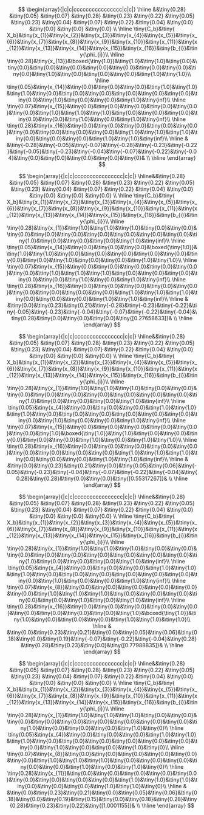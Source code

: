 $$  
\begin{array}{|c|c|cccccccccccccccc|c|c|}  
\hline  
&&\tiny{0.28} &\tiny{0.05} &\tiny{0.07} &\tiny{0.28} &\tiny{0.23} &\tiny{0.22} &\tiny{0.05} &\tiny{0.23} &\tiny{0.04} &\tiny{0.07} &\tiny{0.22} &\tiny{0.04} &\tiny{0.0} &\tiny{0.0} &\tiny{0.0} &\tiny{0.0} \\  
\hline   
\tiny{C_b}&\tiny{ X_b}&\tiny{x_{1}}&\tiny{x_{2}}&\tiny{x_{3}}&\tiny{x_{4}}&\tiny{x_{5}}&\tiny{x_{6}}&\tiny{x_{7}}&\tiny{x_{8}}&\tiny{x_{9}}&\tiny{x_{10}}&\tiny{x_{11}}&\tiny{x_{12}}&\tiny{x_{13}}&\tiny{x_{14}}&\tiny{x_{15}}&\tiny{x_{16}}&\tiny{b_{i}}&\tiny{\phi_{i}}\\   
\hline   
\tiny{0.28}&\tiny{x_{13}}&\boxed{\tiny{1.0}}&\tiny{1.0}&\tiny{1.0}&\tiny{0.0}&\tiny{0.0}&\tiny{0.0}&\tiny{0.0}&\tiny{0.0}&\tiny{0.0}&\tiny{0.0}&\tiny{0.0}&\tiny{0.0}&\tiny{1.0}&\tiny{0.0}&\tiny{0.0}&\tiny{0.0}&\tiny{1.0}&\tiny{1.0}\\   
\hline  
\tiny{0.05}&\tiny{x_{14}}&\tiny{0.0}&\tiny{0.0}&\tiny{0.0}&\tiny{1.0}&\tiny{1.0}&\tiny{1.0}&\tiny{0.0}&\tiny{0.0}&\tiny{0.0}&\tiny{0.0}&\tiny{0.0}&\tiny{0.0}&\tiny{0.0}&\tiny{1.0}&\tiny{0.0}&\tiny{0.0}&\tiny{1.0}&\tiny{inf}\\   
\hline  
\tiny{0.07}&\tiny{x_{15}}&\tiny{0.0}&\tiny{0.0}&\tiny{0.0}&\tiny{0.0}&\tiny{0.0}&\tiny{0.0}&\tiny{1.0}&\tiny{1.0}&\tiny{1.0}&\tiny{0.0}&\tiny{0.0}&\tiny{0.0}&\tiny{0.0}&\tiny{0.0}&\tiny{1.0}&\tiny{0.0}&\tiny{1.0}&\tiny{inf}\\   
\hline  
\tiny{0.28}&\tiny{x_{16}}&\tiny{0.0}&\tiny{0.0}&\tiny{0.0}&\tiny{0.0}&\tiny{0.0}&\tiny{0.0}&\tiny{0.0}&\tiny{0.0}&\tiny{0.0}&\tiny{1.0}&\tiny{1.0}&\tiny{1.0}&\tiny{0.0}&\tiny{0.0}&\tiny{0.0}&\tiny{1.0}&\tiny{1.0}&\tiny{inf}\\   
\hline  
& &\tiny{-0.28}&\tiny{-0.05}&\tiny{-0.07}&\tiny{-0.28}&\tiny{-0.23}&\tiny{-0.22}&\tiny{-0.05}&\tiny{-0.23}&\tiny{-0.04}&\tiny{-0.07}&\tiny{-0.22}&\tiny{-0.04}&\tiny{0.0}&\tiny{0.0}&\tiny{0.0}&\tiny{0.0}&\tiny{0}& \\   
\hline  
\end{array}
$$  
  
$$  
\begin{array}{|c|c|cccccccccccccccc|c|c|}
\hline&&\tiny{0.28} &\tiny{0.05} &\tiny{0.07} &\tiny{0.28} &\tiny{0.23} &\tiny{0.22} &\tiny{0.05} &\tiny{0.23} &\tiny{0.04} &\tiny{0.07} &\tiny{0.22} &\tiny{0.04} &\tiny{0.0} &\tiny{0.0} &\tiny{0.0} &\tiny{0.0} \\  
\hline   
\tiny{C_b}&\tiny{ X_b}&\tiny{x_{1}}&\tiny{x_{2}}&\tiny{x_{3}}&\tiny{x_{4}}&\tiny{x_{5}}&\tiny{x_{6}}&\tiny{x_{7}}&\tiny{x_{8}}&\tiny{x_{9}}&\tiny{x_{10}}&\tiny{x_{11}}&\tiny{x_{12}}&\tiny{x_{13}}&\tiny{x_{14}}&\tiny{x_{15}}&\tiny{x_{16}}&\tiny{b_{i}}&\tiny{\phi_{i}}\\   
\hline   
\tiny{0.28}&\tiny{x_{1}}&\tiny{1.0}&\tiny{1.0}&\tiny{1.0}&\tiny{0.0}&\tiny{0.0}&\tiny{0.0}&\tiny{0.0}&\tiny{0.0}&\tiny{0.0}&\tiny{0.0}&\tiny{0.0}&\tiny{0.0}&\tiny{1.0}&\tiny{0.0}&\tiny{0.0}&\tiny{0.0}&\tiny{1.0}&\tiny{inf}\\   
\hline  
\tiny{0.05}&\tiny{x_{14}}&\tiny{0.0}&\tiny{0.0}&\tiny{0.0}&\boxed{\tiny{1.0}}&\tiny{1.0}&\tiny{1.0}&\tiny{0.0}&\tiny{0.0}&\tiny{0.0}&\tiny{0.0}&\tiny{0.0}&\tiny{0.0}&\tiny{0.0}&\tiny{1.0}&\tiny{0.0}&\tiny{0.0}&\tiny{1.0}&\tiny{1.0}\\   
\hline  
\tiny{0.07}&\tiny{x_{15}}&\tiny{0.0}&\tiny{0.0}&\tiny{0.0}&\tiny{0.0}&\tiny{0.0}&\tiny{0.0}&\tiny{1.0}&\tiny{1.0}&\tiny{1.0}&\tiny{0.0}&\tiny{0.0}&\tiny{0.0}&\tiny{0.0}&\tiny{0.0}&\tiny{1.0}&\tiny{0.0}&\tiny{1.0}&\tiny{inf}\\   
\hline  
\tiny{0.28}&\tiny{x_{16}}&\tiny{0.0}&\tiny{0.0}&\tiny{0.0}&\tiny{0.0}&\tiny{0.0}&\tiny{0.0}&\tiny{0.0}&\tiny{0.0}&\tiny{0.0}&\tiny{1.0}&\tiny{1.0}&\tiny{1.0}&\tiny{0.0}&\tiny{0.0}&\tiny{0.0}&\tiny{1.0}&\tiny{1.0}&\tiny{inf}\\   
\hline  
& &\tiny{0.0}&\tiny{0.23}&\tiny{0.21}&\tiny{-0.28}&\tiny{-0.23}&\tiny{-0.22}&\tiny{-0.05}&\tiny{-0.23}&\tiny{-0.04}&\tiny{-0.07}&\tiny{-0.22}&\tiny{-0.04}&\tiny{0.28}&\tiny{0.0}&\tiny{0.0}&\tiny{0.0}&\tiny{[0.27658633]}& \\   
\hline  
\end{array}
$$  
  
$$  
\begin{array}{|c|c|cccccccccccccccc|c|c|}
\hline&&\tiny{0.28} &\tiny{0.05} &\tiny{0.07} &\tiny{0.28} &\tiny{0.23} &\tiny{0.22} &\tiny{0.05} &\tiny{0.23} &\tiny{0.04} &\tiny{0.07} &\tiny{0.22} &\tiny{0.04} &\tiny{0.0} &\tiny{0.0} &\tiny{0.0} &\tiny{0.0} \\  
\hline   
\tiny{C_b}&\tiny{ X_b}&\tiny{x_{1}}&\tiny{x_{2}}&\tiny{x_{3}}&\tiny{x_{4}}&\tiny{x_{5}}&\tiny{x_{6}}&\tiny{x_{7}}&\tiny{x_{8}}&\tiny{x_{9}}&\tiny{x_{10}}&\tiny{x_{11}}&\tiny{x_{12}}&\tiny{x_{13}}&\tiny{x_{14}}&\tiny{x_{15}}&\tiny{x_{16}}&\tiny{b_{i}}&\tiny{\phi_{i}}\\   
\hline   
\tiny{0.28}&\tiny{x_{1}}&\tiny{1.0}&\tiny{1.0}&\tiny{1.0}&\tiny{0.0}&\tiny{0.0}&\tiny{0.0}&\tiny{0.0}&\tiny{0.0}&\tiny{0.0}&\tiny{0.0}&\tiny{0.0}&\tiny{0.0}&\tiny{1.0}&\tiny{0.0}&\tiny{0.0}&\tiny{0.0}&\tiny{1.0}&\tiny{inf}\\   
\hline  
\tiny{0.05}&\tiny{x_{4}}&\tiny{0.0}&\tiny{0.0}&\tiny{0.0}&\tiny{1.0}&\tiny{1.0}&\tiny{1.0}&\tiny{0.0}&\tiny{0.0}&\tiny{0.0}&\tiny{0.0}&\tiny{0.0}&\tiny{0.0}&\tiny{0.0}&\tiny{1.0}&\tiny{0.0}&\tiny{0.0}&\tiny{1.0}&\tiny{inf}\\   
\hline  
\tiny{0.07}&\tiny{x_{15}}&\tiny{0.0}&\tiny{0.0}&\tiny{0.0}&\tiny{0.0}&\tiny{0.0}&\tiny{0.0}&\tiny{1.0}&\boxed{\tiny{1.0}}&\tiny{1.0}&\tiny{0.0}&\tiny{0.0}&\tiny{0.0}&\tiny{0.0}&\tiny{0.0}&\tiny{1.0}&\tiny{0.0}&\tiny{1.0}&\tiny{1.0}\\   
\hline  
\tiny{0.28}&\tiny{x_{16}}&\tiny{0.0}&\tiny{0.0}&\tiny{0.0}&\tiny{0.0}&\tiny{0.0}&\tiny{0.0}&\tiny{0.0}&\tiny{0.0}&\tiny{0.0}&\tiny{1.0}&\tiny{1.0}&\tiny{1.0}&\tiny{0.0}&\tiny{0.0}&\tiny{0.0}&\tiny{1.0}&\tiny{1.0}&\tiny{inf}\\   
\hline  
& &\tiny{0.0}&\tiny{0.23}&\tiny{0.21}&\tiny{0.0}&\tiny{0.05}&\tiny{0.06}&\tiny{-0.05}&\tiny{-0.23}&\tiny{-0.04}&\tiny{-0.07}&\tiny{-0.22}&\tiny{-0.04}&\tiny{0.28}&\tiny{0.28}&\tiny{0.0}&\tiny{0.0}&\tiny{[0.55317267]}& \\   
\hline  
\end{array}
$$  
  
$$  
\begin{array}{|c|c|cccccccccccccccc|c|c|}
\hline&&\tiny{0.28} &\tiny{0.05} &\tiny{0.07} &\tiny{0.28} &\tiny{0.23} &\tiny{0.22} &\tiny{0.05} &\tiny{0.23} &\tiny{0.04} &\tiny{0.07} &\tiny{0.22} &\tiny{0.04} &\tiny{0.0} &\tiny{0.0} &\tiny{0.0} &\tiny{0.0} \\  
\hline   
\tiny{C_b}&\tiny{ X_b}&\tiny{x_{1}}&\tiny{x_{2}}&\tiny{x_{3}}&\tiny{x_{4}}&\tiny{x_{5}}&\tiny{x_{6}}&\tiny{x_{7}}&\tiny{x_{8}}&\tiny{x_{9}}&\tiny{x_{10}}&\tiny{x_{11}}&\tiny{x_{12}}&\tiny{x_{13}}&\tiny{x_{14}}&\tiny{x_{15}}&\tiny{x_{16}}&\tiny{b_{i}}&\tiny{\phi_{i}}\\   
\hline   
\tiny{0.28}&\tiny{x_{1}}&\tiny{1.0}&\tiny{1.0}&\tiny{1.0}&\tiny{0.0}&\tiny{0.0}&\tiny{0.0}&\tiny{0.0}&\tiny{0.0}&\tiny{0.0}&\tiny{0.0}&\tiny{0.0}&\tiny{0.0}&\tiny{1.0}&\tiny{0.0}&\tiny{0.0}&\tiny{0.0}&\tiny{1.0}&\tiny{inf}\\   
\hline  
\tiny{0.05}&\tiny{x_{4}}&\tiny{0.0}&\tiny{0.0}&\tiny{0.0}&\tiny{1.0}&\tiny{1.0}&\tiny{1.0}&\tiny{0.0}&\tiny{0.0}&\tiny{0.0}&\tiny{0.0}&\tiny{0.0}&\tiny{0.0}&\tiny{0.0}&\tiny{1.0}&\tiny{0.0}&\tiny{0.0}&\tiny{1.0}&\tiny{inf}\\   
\hline  
\tiny{0.07}&\tiny{x_{8}}&\tiny{0.0}&\tiny{0.0}&\tiny{0.0}&\tiny{0.0}&\tiny{0.0}&\tiny{0.0}&\tiny{1.0}&\tiny{1.0}&\tiny{1.0}&\tiny{0.0}&\tiny{0.0}&\tiny{0.0}&\tiny{0.0}&\tiny{0.0}&\tiny{1.0}&\tiny{0.0}&\tiny{1.0}&\tiny{inf}\\   
\hline  
\tiny{0.28}&\tiny{x_{16}}&\tiny{0.0}&\tiny{0.0}&\tiny{0.0}&\tiny{0.0}&\tiny{0.0}&\tiny{0.0}&\tiny{0.0}&\tiny{0.0}&\tiny{0.0}&\tiny{1.0}&\boxed{\tiny{1.0}}&\tiny{1.0}&\tiny{0.0}&\tiny{0.0}&\tiny{0.0}&\tiny{1.0}&\tiny{1.0}&\tiny{1.0}\\   
\hline  
& &\tiny{0.0}&\tiny{0.23}&\tiny{0.21}&\tiny{0.0}&\tiny{0.05}&\tiny{0.06}&\tiny{0.18}&\tiny{0.0}&\tiny{0.19}&\tiny{-0.07}&\tiny{-0.22}&\tiny{-0.04}&\tiny{0.28}&\tiny{0.28}&\tiny{0.23}&\tiny{0.0}&\tiny{[0.77988835]}& \\   
\hline  
\end{array}
$$  
  
$$  
\begin{array}{|c|c|cccccccccccccccc|c|c|}
\hline&&\tiny{0.28} &\tiny{0.05} &\tiny{0.07} &\tiny{0.28} &\tiny{0.23} &\tiny{0.22} &\tiny{0.05} &\tiny{0.23} &\tiny{0.04} &\tiny{0.07} &\tiny{0.22} &\tiny{0.04} &\tiny{0.0} &\tiny{0.0} &\tiny{0.0} &\tiny{0.0} \\  
\hline   
\tiny{C_b}&\tiny{ X_b}&\tiny{x_{1}}&\tiny{x_{2}}&\tiny{x_{3}}&\tiny{x_{4}}&\tiny{x_{5}}&\tiny{x_{6}}&\tiny{x_{7}}&\tiny{x_{8}}&\tiny{x_{9}}&\tiny{x_{10}}&\tiny{x_{11}}&\tiny{x_{12}}&\tiny{x_{13}}&\tiny{x_{14}}&\tiny{x_{15}}&\tiny{x_{16}}&\tiny{b_{i}}&\tiny{\phi_{i}}\\   
\hline   
\tiny{0.28}&\tiny{x_{1}}&\tiny{1.0}&\tiny{1.0}&\tiny{1.0}&\tiny{0.0}&\tiny{0.0}&\tiny{0.0}&\tiny{0.0}&\tiny{0.0}&\tiny{0.0}&\tiny{0.0}&\tiny{0.0}&\tiny{0.0}&\tiny{1.0}&\tiny{0.0}&\tiny{0.0}&\tiny{0.0}&\tiny{1.0}&\tiny{0}\\   
\hline  
\tiny{0.05}&\tiny{x_{4}}&\tiny{0.0}&\tiny{0.0}&\tiny{0.0}&\tiny{1.0}&\tiny{1.0}&\tiny{1.0}&\tiny{0.0}&\tiny{0.0}&\tiny{0.0}&\tiny{0.0}&\tiny{0.0}&\tiny{0.0}&\tiny{0.0}&\tiny{1.0}&\tiny{0.0}&\tiny{0.0}&\tiny{1.0}&\tiny{0}\\   
\hline  
\tiny{0.07}&\tiny{x_{8}}&\tiny{0.0}&\tiny{0.0}&\tiny{0.0}&\tiny{0.0}&\tiny{0.0}&\tiny{0.0}&\tiny{1.0}&\tiny{1.0}&\tiny{1.0}&\tiny{0.0}&\tiny{0.0}&\tiny{0.0}&\tiny{0.0}&\tiny{0.0}&\tiny{1.0}&\tiny{0.0}&\tiny{1.0}&\tiny{0}\\   
\hline  
\tiny{0.28}&\tiny{x_{11}}&\tiny{0.0}&\tiny{0.0}&\tiny{0.0}&\tiny{0.0}&\tiny{0.0}&\tiny{0.0}&\tiny{0.0}&\tiny{0.0}&\tiny{0.0}&\tiny{1.0}&\tiny{1.0}&\tiny{1.0}&\tiny{0.0}&\tiny{0.0}&\tiny{0.0}&\tiny{1.0}&\tiny{1.0}&\tiny{0}\\   
\hline  
& &\tiny{0.0}&\tiny{0.23}&\tiny{0.21}&\tiny{0.0}&\tiny{0.05}&\tiny{0.06}&\tiny{0.18}&\tiny{0.0}&\tiny{0.19}&\tiny{0.15}&\tiny{0.0}&\tiny{0.18}&\tiny{0.28}&\tiny{0.28}&\tiny{0.23}&\tiny{0.22}&\tiny{[1.0001155]}& \\   
\hline  
\end{array}
$$  
  
